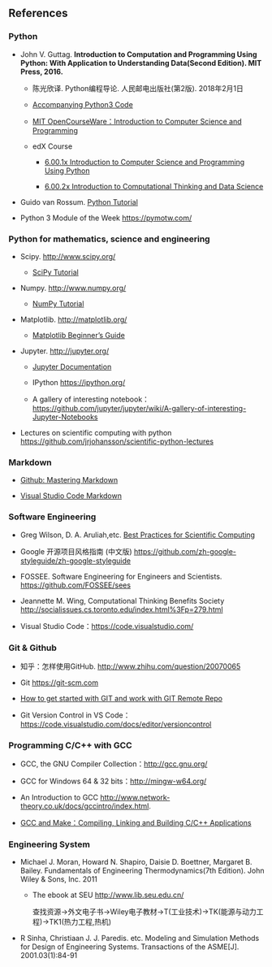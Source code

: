 
## References

### Python

*  John V. Guttag. **Introduction to Computation and Programming Using Python: With Application to Understanding Data(Second Edition). MIT Press, 2016.**

   * 陈光欣译. Python编程导论.  人民邮电出版社(第2版). 2018年2月1日

   * [Accompanying Python3 Code]( https://mitpress.mit.edu/books/introduction-computation-and-programming-using-python-second-edition)

   * [MIT OpenCourseWare：Introduction to Computer Science and Programming](https://ocw.mit.edu/courses/electrical-engineering-and-computer-science/6-00sc-introduction-to-computer-science-and-programming-spring-2011/)

   * edX Course
         
     * [6.00.1x Introduction to Computer Science and Programming Using Python](https://www.edx.org/course/introduction-to-computer-science-and-programming-using-python0)

     * [6.00.2x Introduction to Computational Thinking and Data Science](https://www.edx.org/course/introduction-computational-thinking-data-mitx-6-00-2x-7)
   
* Guido van Rossum. [Python Tutorial](https://docs.python.org/tutorial/index.html)

* Python 3 Module of the Week  https://pymotw.com/

### Python for mathematics, science and engineering

* Scipy. http://www.scipy.org/

   * [SciPy Tutorial]( https://docs.scipy.org/doc/scipy/reference/tutorial/index.html)
  
* Numpy. http://www.numpy.org/ 

   * [NumPy Tutorial](https://docs.scipy.org/doc/numpy/user/quickstart.html)
  
* Matplotlib.  http://matplotlib.org/
  
   * [Matplotlib Beginner’s Guide](https://matplotlib.org/users/beginner.html)

* Jupyter. http://jupyter.org/
    
   * [Jupyter Documentation](http://jupyter.readthedocs.org/en/latest/)
    
   * IPython https://ipython.org/
    
   * A gallery of interesting notebook： https://github.com/jupyter/jupyter/wiki/A-gallery-of-interesting-Jupyter-Notebooks

* Lectures on scientific computing with python https://github.com/jrjohansson/scientific-python-lectures 

### Markdown

* [Github: Mastering Markdown](https://guides.github.com/features/mastering-markdown/)

* [Visual Studio Code Markdown](https://code.visualstudio.com/docs/languages/markdown/)

### Software Engineering

* Greg Wilson, D. A. Aruliah,etc. [Best Practices for Scientific Computing](http://journals.plos.org/plosbiology/article?id=10.1371/journal.pbio.1001745)

* Google 开源项目风格指南 (中文版) https://github.com/zh-google-styleguide/zh-google-styleguide

* FOSSEE. Software Engineering for Engineers and Scientists. https://github.com/FOSSEE/sees

* Jeannette M. Wing, Computational Thinking Benefits Society http://socialissues.cs.toronto.edu/index.html%3Fp=279.html

* Visual Studio Code：https://code.visualstudio.com/

### Git & Github

* 知乎：怎样使用GitHub. http://www.zhihu.com/question/20070065

* Git https://git-scm.com

* [How to get started with GIT and work with GIT Remote Repo](http://www3.ntu.edu.sg/home/ehchua/programming/howto/Git_HowTo.html)
  
* Git Version Control in VS Code：https://code.visualstudio.com/docs/editor/versioncontrol

### Programming C/C++ with GCC

* GCC, the GNU Compiler Collection：http://gcc.gnu.org/

* GCC for Windows 64 & 32 bits：http://mingw-w64.org/

* An Introduction to GCC  http://www.network-theory.co.uk/docs/gccintro/index.html.

* [GCC and Make：Compiling, Linking and Building C/C++ Applications](http://www3.ntu.edu.sg/home/ehchua/programming/cpp/gcc_make.html)

### Engineering System

* Michael J. Moran, Howard N. Shapiro, Daisie D. Boettner, Margaret B. Bailey. Fundamentals of Engineering Thermodynamics(7th Edition). John Wiley & Sons, Inc. 2011
   
   * The ebook at SEU http://www.lib.seu.edu.cn/

     查找资源->外文电子书->Wiley电子教材->T(工业技术)->TK(能源与动力工程)->TK1(热力工程,热机)

* R Sinha, Christiaan J. J. Paredis. etc. Modeling and Simulation Methods for Design of Engineering Systems. Transactions of the ASME[J]. 2001.03(1):84-91



